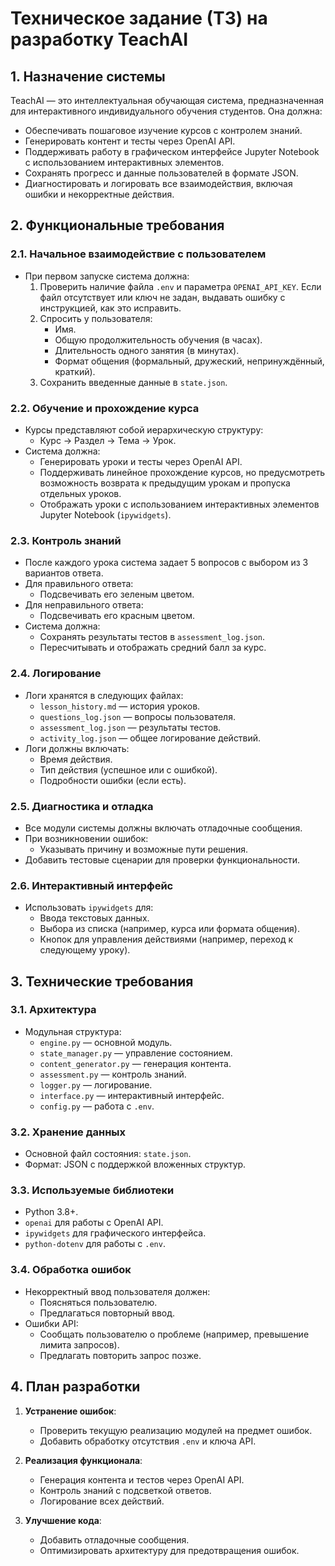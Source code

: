 # Техническое задание (ТЗ) на разработку TeachAI

## 1. Назначение системы
TeachAI — это интеллектуальная обучающая система, предназначенная для интерактивного индивидуального обучения студентов. Она должна:
- Обеспечивать пошаговое изучение курсов с контролем знаний.
- Генерировать контент и тесты через OpenAI API.
- Поддерживать работу в графическом интерфейсе Jupyter Notebook с использованием интерактивных элементов.
- Сохранять прогресс и данные пользователей в формате JSON.
- Диагностировать и логировать все взаимодействия, включая ошибки и некорректные действия.

## 2. Функциональные требования

### 2.1. Начальное взаимодействие с пользователем
- При первом запуске система должна:
  1. Проверить наличие файла `.env` и параметра `OPENAI_API_KEY`. Если файл отсутствует или ключ не задан, выдавать ошибку с инструкцией, как это исправить.
  2. Спросить у пользователя:
     - Имя.
     - Общую продолжительность обучения (в часах).
     - Длительность одного занятия (в минутах).
     - Формат общения (формальный, дружеский, непринуждённый, краткий).
  3. Сохранить введенные данные в `state.json`.

### 2.2. Обучение и прохождение курса
- Курсы представляют собой иерархическую структуру:
  - Курс → Раздел → Тема → Урок.
- Система должна:
  - Генерировать уроки и тесты через OpenAI API.
  - Поддерживать линейное прохождение курсов, но предусмотреть возможность возврата к предыдущим урокам и пропуска отдельных уроков.
  - Отображать уроки с использованием интерактивных элементов Jupyter Notebook (`ipywidgets`).

### 2.3. Контроль знаний
- После каждого урока система задает 5 вопросов с выбором из 3 вариантов ответа.
- Для правильного ответа:
  - Подсвечивать его зеленым цветом.
- Для неправильного ответа:
  - Подсвечивать его красным цветом.
- Система должна:
  - Сохранять результаты тестов в `assessment_log.json`.
  - Пересчитывать и отображать средний балл за курс.

### 2.4. Логирование
- Логи хранятся в следующих файлах:
  - `lesson_history.md` — история уроков.
  - `questions_log.json` — вопросы пользователя.
  - `assessment_log.json` — результаты тестов.
  - `activity_log.json` — общее логирование действий.
- Логи должны включать:
  - Время действия.
  - Тип действия (успешное или с ошибкой).
  - Подробности ошибки (если есть).

### 2.5. Диагностика и отладка
- Все модули системы должны включать отладочные сообщения.
- При возникновении ошибок:
  - Указывать причину и возможные пути решения.
- Добавить тестовые сценарии для проверки функциональности.

### 2.6. Интерактивный интерфейс
- Использовать `ipywidgets` для:
  - Ввода текстовых данных.
  - Выбора из списка (например, курса или формата общения).
  - Кнопок для управления действиями (например, переход к следующему уроку).

## 3. Технические требования

### 3.1. Архитектура
- Модульная структура:
  - `engine.py` — основной модуль.
  - `state_manager.py` — управление состоянием.
  - `content_generator.py` — генерация контента.
  - `assessment.py` — контроль знаний.
  - `logger.py` — логирование.
  - `interface.py` — интерактивный интерфейс.
  - `config.py` — работа с `.env`.

### 3.2. Хранение данных
- Основной файл состояния: `state.json`.
- Формат: JSON с поддержкой вложенных структур.

### 3.3. Используемые библиотеки
- Python 3.8+.
- `openai` для работы с OpenAI API.
- `ipywidgets` для графического интерфейса.
- `python-dotenv` для работы с `.env`.

### 3.4. Обработка ошибок
- Некорректный ввод пользователя должен:
  - Поясняться пользователю.
  - Предлагаться повторный ввод.
- Ошибки API:
  - Сообщать пользователю о проблеме (например, превышение лимита запросов).
  - Предлагать повторить запрос позже.

## 4. План разработки

1. **Устранение ошибок**:
   - Проверить текущую реализацию модулей на предмет ошибок.
   - Добавить обработку отсутствия `.env` и ключа API.

2. **Реализация функционала**:
   - Генерация контента и тестов через OpenAI API.
   - Контроль знаний с подсветкой ответов.
   - Логирование всех действий.

3. **Улучшение кода**:
   - Добавить отладочные сообщения.
   - Оптимизировать архитектуру для предотвращения ошибок.
